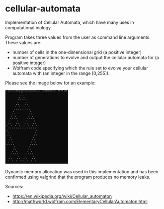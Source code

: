 # cellular-automata
Implementation of Cellular Automata, which have many uses in computational biology.

Program takes three values from the user as command line arguments. These values are:

- number of cells in the one-dimensional grid (a positive integer)
- number of generations to evolve and output the cellular automata for (a positive integer)
- Wolfram code specifying which the rule set to evolve your cellular automata with (an integer in the range [0,255]).

Please see the image below for an example:

<img src="demo.PNG" width="40%" height="40%">

Dynamic memory allocation was used in this implementation and has been confirmed using valgrind that the program produces no memory leaks. 

Sources:
- https://en.wikipedia.org/wiki/Cellular_automaton
- http://mathworld.wolfram.com/ElementaryCellularAutomaton.html
